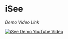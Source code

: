 # iSee
*Demo Video Link*

[![iSee Demo YouTube Video](https://img.youtube.com/vi/rnV-V_r1pyU/0.jpg)](https://youtu.be/rnV-V_r1pyU)

